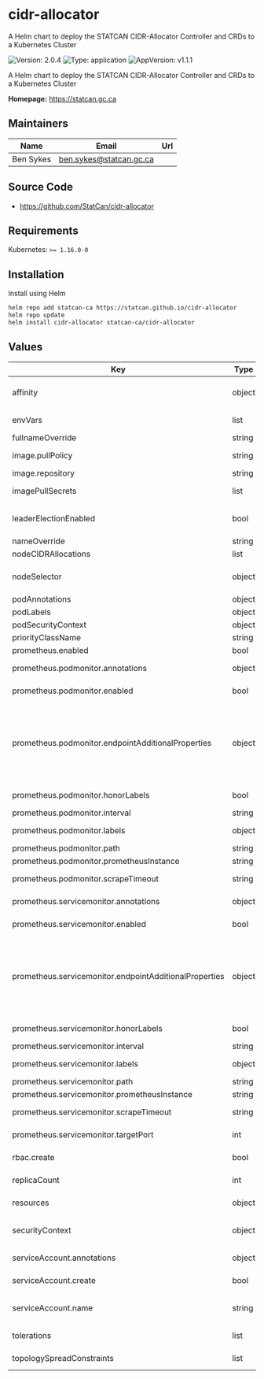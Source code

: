 # cidr-allocator

A Helm chart to deploy the STATCAN CIDR-Allocator Controller and CRDs to a Kubernetes Cluster

![Version: 2.0.4](https://img.shields.io/badge/Version-2.0.4-informational?style=flat-square) ![Type: application](https://img.shields.io/badge/Type-application-informational?style=flat-square) ![AppVersion: v1.1.1](https://img.shields.io/badge/AppVersion-v1.1.1-informational?style=flat-square)

A Helm chart to deploy the STATCAN CIDR-Allocator Controller and CRDs to a Kubernetes Cluster

**Homepage:** <https://statcan.gc.ca>

## Maintainers

| Name | Email | Url |
| ---- | ------ | --- |
| Ben Sykes | <ben.sykes@statcan.gc.ca> |  |

## Source Code

* <https://github.com/StatCan/cidr-allocator>

## Requirements

Kubernetes: `>= 1.16.0-0`

## Installation

Install using Helm

```bash
helm repo add statcan-ca https://statcan.github.io/cidr-allocator
helm repo update
helm install cidr-allocator statcan-ca/cidr-allocator
```

## Values

| Key | Type | Default | Description |
|-----|------|---------|-------------|
| affinity | object | `{}` | specifies pod affinities and anti-affinities to apply when scheduling controller pods |
| envVars | list | `[]` | any additional environment vars to pass to container (manager) |
| fullnameOverride | string | `""` | override full name |
| image.pullPolicy | string | `"IfNotPresent"` | can be one of "Always", "IfNotPresent", "Never" |
| image.repository | string | `"statcan/cidr-allocator"` | the source image repository |
| imagePullSecrets | list | `[]` | specifies credentials for a private registry to pull source image |
| leaderElectionEnabled | bool | `true` | specifies whether or not to enable leader-election for the podtracker controller |
| nameOverride | string | `""` | override name |
| nodeCIDRAllocations | list | `[]` |  |
| nodeSelector | object | `{}` | specifies a selector for determining where the controller pods will be scheduled |
| podAnnotations | object | `{}` |  |
| podLabels | object | `{}` |  |
| podSecurityContext | object | `{}` |  |
| priorityClassName | string | `""` |  |
| prometheus.enabled | bool | `true` | resource. |
| prometheus.podmonitor.annotations | object | `{}` | Additional annotations to add to the PodMonitor. |
| prometheus.podmonitor.enabled | bool | `false` | Create a PodMonitor to add podtracker to Prometheus. |
| prometheus.podmonitor.endpointAdditionalProperties | object | `{}` | endpoint such as relabelings, metricRelabelings etc.  For example:  endpointAdditionalProperties:   relabelings:   - action: replace     sourceLabels:     - __meta_kubernetes_pod_node_name     targetLabel: instance  +docs:property |
| prometheus.podmonitor.honorLabels | bool | `false` | Keep labels from scraped data, overriding server-side labels. |
| prometheus.podmonitor.interval | string | `"60s"` | The interval to scrape metrics. |
| prometheus.podmonitor.labels | object | `{}` | Additional labels to add to the PodMonitor. |
| prometheus.podmonitor.path | string | `"/metrics"` | The path to scrape for metrics. |
| prometheus.podmonitor.prometheusInstance | string | `"default"` | different PodMonitors. |
| prometheus.podmonitor.scrapeTimeout | string | `"30s"` | The timeout before a metrics scrape fails. |
| prometheus.servicemonitor.annotations | object | `{}` | Additional annotations to add to the ServiceMonitor. |
| prometheus.servicemonitor.enabled | bool | `true` | Create a ServiceMonitor to add podtracker to Prometheus. |
| prometheus.servicemonitor.endpointAdditionalProperties | object | `{}` | endpoint such as relabelings, metricRelabelings etc.  For example:  endpointAdditionalProperties:   relabelings:   - action: replace     sourceLabels:     - __meta_kubernetes_pod_node_name     targetLabel: instance  +docs:property |
| prometheus.servicemonitor.honorLabels | bool | `false` | Keep labels from scraped data, overriding server-side labels. |
| prometheus.servicemonitor.interval | string | `"60s"` | The interval to scrape metrics. |
| prometheus.servicemonitor.labels | object | `{}` | Additional labels to add to the ServiceMonitor. |
| prometheus.servicemonitor.path | string | `"/metrics"` | The path to scrape for metrics. |
| prometheus.servicemonitor.prometheusInstance | string | `"default"` | different ServiceMonitors. |
| prometheus.servicemonitor.scrapeTimeout | string | `"30s"` | The timeout before a metrics scrape fails. |
| prometheus.servicemonitor.targetPort | int | `9003` | podtracker controller is listening on for metrics. |
| rbac.create | bool | `true` | Specifies whether RBAC resources should be created (recommended) |
| replicaCount | int | `2` | number of replicas to create for the controller |
| resources | object | `{}` | resource limits/requests for created resources |
| securityContext | object | `{"runAsNonRoot":true}` | the pod security context which defines privilege and access control settings for the controller Pod |
| serviceAccount.annotations | object | `{}` | Annotations to add to the service account |
| serviceAccount.create | bool | `true` | Specifies whether a service account should be created |
| serviceAccount.name | string | `""` | If not set and create is true, a name is generated using the fullname template |
| tolerations | list | `[{"operator":"Exists"}]` | specifies which taints can be tolerated by the controller |
| topologySpreadConstraints | list | `[{"labelSelector":{"matchLabels":{"app.kubernetes.io/name":"cidr-allocator"}},"maxSkew":1,"nodeAffinityPolicy":"Honor","nodeTaintsPolicy":"Honor","topologyKey":"kubernetes.io/hostname","whenUnsatisfiable":"DoNotSchedule"}]` | specifies how pods should be scheduled across multiple nodes |
